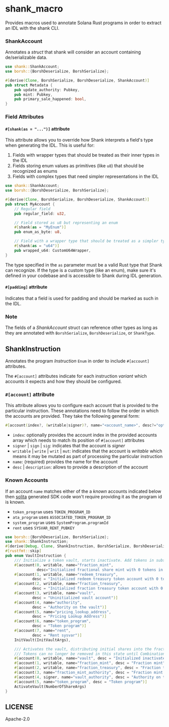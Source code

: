 # shank_macro

Provides macros used to annotate Solana Rust programs in order to extract an IDL with the shank
CLI.

### ShankAccount

Annotates a _struct_ that shank will consider an account containing de/serializable data.

```rs
use shank::ShankAccount;
use borsh::{BorshDeserialize, BorshSerialize};

#[derive(Clone, BorshSerialize, BorshDeserialize, ShankAccount)]
pub struct Metadata {
    pub update_authority: Pubkey,
    pub mint: Pubkey,
    pub primary_sale_happened: bool,
}
```

### Field Attributes

#### `#[shank(as = "...")]` attribute

This attribute allows you to override how Shank interprets a field's type when generating the IDL. This is useful for:

1. Fields with wrapper types that should be treated as their inner types in the IDL
2. Fields storing enum values as primitives (like `u8`) that should be recognized as enums
3. Fields with complex types that need simpler representations in the IDL

```rs
use shank::ShankAccount;
use borsh::{BorshDeserialize, BorshSerialize};

#[derive(Clone, BorshSerialize, BorshDeserialize, ShankAccount)]
pub struct MyAccount {
    // Regular field
    pub regular_field: u32,

    // Field stored as u8 but representing an enum
    #[shank(as = "MyEnum")]
    pub enum_as_byte: u8,

    // Field with a wrapper type that should be treated as a simpler type
    #[shank(as = "u64")]
    pub wrapped_u64: CustomU64Wrapper,
}
```

The type specified in the `as` parameter must be a valid Rust type that Shank can recognize. If the type is a custom type (like an enum), make sure it's defined in your codebase and is accessible to Shank during IDL generation.

#### `#[padding]` attribute

Indicates that a field is used for padding and should be marked as such in the IDL.

### Note

The fields of a _ShankAccount_ struct can reference other types as long as they are annotated
with `BorshSerialize`, `BorshDeserialize`, or `ShankType`.

## ShankInstruction

Annotates the program _Instruction_ `Enum` in order to include `#[account]` attributes.

The `#[account]` attributes indicate for each instruction _variant_ which accounts it expects
and how they should be configured.

### `#[account]` attribute

This attribute allows you to configure each account that is provided to the particular
instruction. These annotations need to follow the order in which the accounts are provided.
They take the following general form:

```rs
#[account(index?, (writable|signer)?, name="<account_name>", desc?="optional description")]
```

- `index`: optionally provides the account index in the provided accounts array which needs to
  match its position of `#[account]` attributes
- `signer` | `sign` | `sig`: indicates that the account is _signer_
- `writable` | `write` | `writ` | `mut`: indicates that the account is _writable_ which means it may be
  mutated as part of processing the particular instruction
- `name`: (required) provides the name for the account
- `desc` | `description`: allows to provide a description of the account

### Known Accounts

If an account `name` matches either of the a _known_ accounts indicated below then
[solita](https://github.com/metaplex-foundation/solita) generated SDK code won't require providing
it as the program id is known.

- `token_program` uses `TOKEN_PROGRAM_ID`
- `ata_program` uses `ASSOCIATED_TOKEN_PROGRAM_ID`
- `system_program` uses `SystemProgram.programId`
- `rent` uses `SYSVAR_RENT_PUBKEY`

```rs
use borsh::{BorshDeserialize, BorshSerialize};
use shank::ShankInstruction;
#[derive(Debug, Clone, ShankInstruction, BorshSerialize, BorshDeserialize)]
#[rustfmt::skip]
pub enum VaultInstruction {
    /// Initialize a token vault, starts inactivate. Add tokens in subsequent instructions, then activate.
    #[account(0, writable, name="fraction_mint",
              desc="Initialized fractional share mint with 0 tokens in supply, authority on mint must be pda of program with seed [prefix, programid]")]
    #[account(1, writable, name="redeem_treasury",
            desc = "Initialized redeem treasury token account with 0 tokens in supply, owner of account must be pda of program like above")]
    #[account(2, writable, name="fraction_treasury",
            desc = "Initialized fraction treasury token account with 0 tokens in supply, owner of account must be pda of program like above")]
    #[account(3, writable, name="vault",
            desc = "Uninitialized vault account")]
    #[account(4, name="authority",
            desc = "Authority on the vault")]
    #[account(5, name="pricing_lookup_address",
            desc = "Pricing Lookup Address")]
    #[account(6, name="token_program",
            desc = "Token program")]
    #[account(7, name="rent",
            desc = "Rent sysvar")]
    InitVault(InitVaultArgs),

    /// Activates the vault, distributing initial shares into the fraction treasury.
    /// Tokens can no longer be removed in this state until Combination.
    #[account(0, writable, name="vault", desc = "Initialized inactivated fractionalized token vault")]
    #[account(1, writable, name="fraction_mint", desc = "Fraction mint")]
    #[account(2, writable, name="fraction_treasury", desc = "Fraction treasury")]
    #[account(3, name="fraction_mint_authority", desc = "Fraction mint authority for the program - seed of [PREFIX, program_id]")]
    #[account(4, signer, name="vault_authority", desc = "Authority on the vault")]
    #[account(5, name="token_program", desc = "Token program")]
    ActivateVault(NumberOfShareArgs)
}
```

## LICENSE

Apache-2.0
